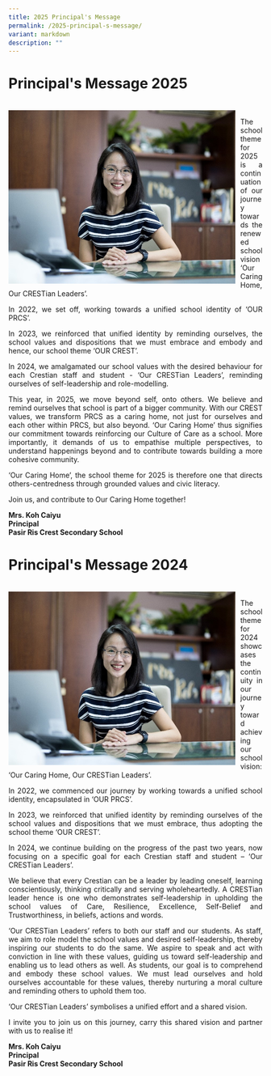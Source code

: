 ```yaml
---
title: 2025 Principal's Message
permalink: /2025-principal-s-message/
variant: markdown
description: ""
---
```

<h1>Principal's Message 2025</h1>
<div><br>
<div style="float: left">
<img src="/images/Our%20Staff/Principal_Message_2024.jpg" alt="Principal_PRCS.jpeg" style="width:450px; margin-right:10px;">
</div><div>
<p align="justify">The school theme for 2025 is a continuation of our journey towards the renewed school vision ‘Our Caring Home, Our CRESTian Leaders’.</p>
<p align="justify">In 2022, we set off, working towards a unified school identity of ‘OUR PRCS’. </p>
<p align="justify">In 2023, we reinforced that unified identity by reminding ourselves, the school values and dispositions that we must embrace and embody and hence, our school theme ‘OUR CREST’. </p>
<p align="justify">In 2024, we amalgamated our school values with the desired behaviour for each Crestian staff and student - ‘Our CRESTian Leaders’, reminding ourselves of self-leadership and role-modelling. </p>
<p align="justify">This year, in 2025, we move beyond self, onto others. We believe and remind ourselves that school is part of a bigger community. With our CREST values, we transform PRCS as a caring home, not just for ourselves and each other within PRCS, but also beyond. ‘Our Caring Home’ thus signifies our commitment towards reinforcing our Culture of Care as a school. More importantly, it demands of us to empathise multiple perspectives, to understand happenings beyond and to contribute towards building a more cohesive community.</p>
<p align="justify">‘Our Caring Home’, the school theme for 2025 is therefore one that directs others-centredness through grounded values and civic literacy.</p>
<p align="justify">Join us, and contribute to Our Caring Home together!</p>
<p><strong>Mrs. Koh Caiyu<br>
Principal<br>
Pasir Ris Crest Secondary School</strong></p></div></div>

<h1>Principal's Message 2024</h1>
<div><br>
<div style="float: left">
<img src="/images/Our%20Staff/Principal_Message_2024.jpg" alt="Principal_PRCS.jpeg" style="width:450px; margin-right:10px;">
</div><div>
<p align="justify">The school theme for 2024 showcases the continuity in our journey toward achieving our school vision: ‘Our Caring Home, Our CRESTian Leaders’. </p>
<p align="justify">In 2022, we commenced our journey by working towards a unified school identity, encapsulated in ‘OUR PRCS’. </p>
<p align="justify">In 2023, we reinforced that unified identity by reminding ourselves of the school values and dispositions that we must embrace, thus adopting the school theme ‘OUR CREST’.  </p>
<p align="justify">In 2024, we continue building on the progress of the past two years, now focusing on a specific goal for each Crestian staff and student – ‘Our CRESTian Leaders’. </p>
<p align="justify">We believe that every Crestian can be a leader by leading oneself, learning conscientiously, thinking critically and serving wholeheartedly. A CRESTian leader hence is one who demonstrates self-leadership in upholding the school values of Care, Resilience, Excellence, Self-Belief and Trustworthiness, in beliefs, actions and words. </p>
<p align="justify">‘Our CRESTian Leaders’ refers to both our staff and our students. As staff, we aim to role model the school values and desired self-leadership, thereby inspiring our students to do the same. We aspire to speak and act with conviction in line with these values, guiding us toward self-leadership and enabling us to lead others as well. As students, our goal is to comprehend and embody these school values. We must lead ourselves and hold ourselves accountable for these values, thereby nurturing a moral culture and reminding others to uphold them too. </p>
<p align="justify">‘Our CRESTian Leaders’ symbolises a unified effort and a shared vision. </p>
<p align="justify">I invite you to join us on this journey, carry this shared vision and partner with us to realise it! </p>
<p><strong>Mrs. Koh Caiyu<br>
Principal<br>
Pasir Ris Crest Secondary School</strong></p></div></div>